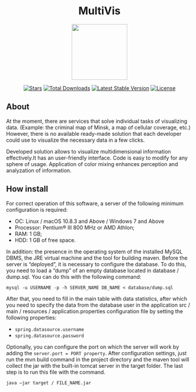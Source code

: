 <h1 align="center">MultiVis</h1>
<p align="center"><img width=200 src="https://png2.kisspng.com/20180404/zxe/kisspng-computer-icons-web-hosting-service-web-content-cloud-computing-5ac4e289564a65.8544772215228524893535.png?raw=true" style="width: 150px;"></p>

<p align="center">
<a href="https://github.com/N1ghtF1re/MultiVis/stargazers"><img src="https://img.shields.io/github/stars/N1ghtF1re/MultiVis.svg" alt="Stars"></a>
<a href="https://github.com/N1ghtF1re/MultiVis/releases"><img src="https://img.shields.io/badge/downloads-5-brightgreen.svg" alt="Total Downloads"></a>
<a href="https://github.com/N1ghtF1re/MultiVis/releases"><img src="https://img.shields.io/github/tag/N1ghtF1re/MultiVis.svg" alt="Latest Stable Version"></a>
<a href="https://github.com/N1ghtF1re/MultiVis/blob/master/LICENSE"><img src="https://img.shields.io/github/license/N1ghtF1re/MultiVis.svg" alt="License"></a>
</p>
 

## About
At the moment, there are services that solve individual tasks of visualizing data. (Example: the criminal map of Minsk, a map of cellular coverage, etc.) However, there is no available ready-made solution that each developer could use to visualize the necessary data in a few clicks.

Developed solution allows to visualize multidimensional information effectively.It has an user-friendly interface. Code is easy to modify for any sphere of usage. Application of color mixing enhances perception and analyzation of information.

## How install 
For correct operation of this software, a server of the following minimum configuration is required:

+ OC: Linux / macOS 10.8.3 and Above / Windows 7 and Above
+ Processor: Pentium® III 800 MHz or AMD Athlon;
+ RAM: 1 GB;
+ HDD: 1 GB of free space.

In addition: the presence in the operating system of the installed MySQL DBMS, the JRE virtual machine and the tool for building maven.
Before the server is “deployed”, it is necessary to configure the database. To do this, you need to load a “dump” of an empty database located in database / dump.sql. You can do this with the following command:
```
mysql -u USERNAME -p -h SERVER_NAME DB_NAME < database/dump.sql
```

After that, you need to fill in the main table with data statistics, after which you need to specify the data from the database user in the application src / main / resources / application.properties configuration file by setting the following properties:
+ `spring.datasource.username`
+ `spring.datasource.password`


Optionally, you can configure the port on which the server will work by adding the `server.port = PORT property`.
After configuration settings, just run the mvn build command in the project directory and the maven tool will collect the jar with the built-in tomcat server in the target folder. The last step is to run this file with the command.
```
java –jar target / FILE_NAME.jar
```

